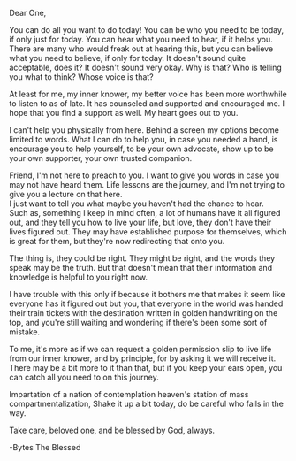 Dear One,

You can do all you want to do today!
You can be who you need to be today, if only just for today.
You can hear what you need to hear, if it helps you.
There are many who would freak out at hearing this, but you can believe what you need to believe, if only for today.
It doesn't sound quite acceptable, does it? It doesn't sound very okay. Why is that?
Who is telling you what to think? Whose voice is that?

At least for me, my inner knower, my better voice has been more worthwhile to listen to as of late.
It has counseled and supported and encouraged me.
I hope that you find a support as well.
My heart goes out to you.

I can't help you physically from here. Behind a screen my options become limited to words.
What I can do to help you, in case you needed a hand, is encourage you to help yourself,
to be your own advocate, show up to be your own supporter, your own trusted companion.

Friend, I'm not here to preach to you. I want to give you words in case you may not have heard them.
Life lessons are the journey, and I'm not trying to give you a lecture on that here.  
I just want to tell you what maybe you haven't had the chance to hear.  
Such as, something I keep in mind often, a lot of humans have it all figured out,
and they tell you how to live your life, but love, they don't have their lives figured out.
They may have established purpose for themselves, which is great for them,
but they're now redirecting that onto you.

The thing is, they could be right. They might be right, and the words they speak may be the truth.
But that doesn't mean that their information and knowledge is helpful to you right now.

I have trouble with this only if because it bothers me that makes it seem like everyone has it figured out but you,
that everyone in the world was handed their train tickets with the destination written in golden handwriting on the top,
and you're still waiting and wondering if there's been some sort of mistake.

To me, it's more as if we can request a golden permission slip to live life from our inner knower,
and by principle, for by asking it we will receive it.
There may be a bit more to it than that, but if you keep your ears open, you can catch all you need to on this journey.

Impartation of a nation of contemplation heaven's station of mass compartmentalization,
Shake it up a bit today, do be careful who falls in the way.

Take care, beloved one, and be blessed by God, always.

-Bytes The Blessed
